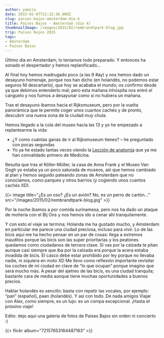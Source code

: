 ```yaml
---
author: yamila
date: 2015-02-07T22:32:36.000Z
slug: paises-bajos-amsterdam-dia-4
title: Países Bajos - Amsterdam (día 4)
thumbnailImage: /images/2015/02/rembrandtpark-blog.jpg
trip: Países Bajos 2015
tags:
- Amsterdam
- Países Bajos
---
```



Último día en Amsterdam; lo teníamos todo preparado. Y entonces ha sonado el despertador y hemos replanificado…

 Al final hoy hemos madrugado poco (a las 9 #ay) y nos hemos dado un desayuno homenaje, porque nos han dicho (en holandés, no podemos estar seguros NI descartarlo), que hoy se acababa el mundo; os confirmo desde ya que debimos entenderlo mal; pero esta mañana inhóspita nos entró el canguelo y nos fuimos a desayunar como si no hubiera un mañana.

Tras el desayuno íbamos hacia el Rijksmuseum, pero por la vuelta panorámica que te permite coger unos cuantos cachés y de pronto, descubrir una nueva zona de la ciudad muy chula.

Hemos llegado a la cola del museo hacia las 13 y yo he empezado a replantearme la vida:

- ¿Y como cuántas ganas de ir al Rijksmuseum tienes? – he preguntado con pocas segundas
- Yo ya he estado tantas veces viendo la [Lección de anatomía](https://www.google.com/search?q=lecci%C3%B3n+de+anatom%C3%ADa&espv=2&biw=1083&bih=535&source=lnms&tbm=isch&sa=X&ei=JJDWVKPcDo3saL2WgYgL&ved=0CAYQ_AUoAQ) que ya me han convalidado primero de Medicina.

Resulta que tras el Köller-Müller, la casa de Anna Frank y el Museo Van Gogh yo estaba ya un poco saturada de museos, aśi que hemos cambiado al plan y hemos seguido pateando zonas de Amsterdam que no conocíamos, como parques y otros barrios (y cogiendo unos cuantos cachés XD).

{{< image title="¿Es un oso? ¿Es un avión? No, es un perro de cartón..." src="/images/2015/02/rembrandtpark-blog.jpg" >}}

Por la noche íbamos a por comida surinamesa, pero nos ha dado un ataque de moñería con el Bij Ons y nos hemos ido a cenar ahí tranquilamente.

Y con esto el viaje se termina; Holanda me ha gustado mucho, y Amsterdam en particular me parece una ciudad preciosa, incluso para vivir. Lo de las bicis aquí me ha hecho pensar en un par de cosas: llega a extremos inauditos porque las bicis son las super prioritarias y los peatones quedamos como ciudadanos de tercera clase. Si vas por la calzada te pitan aunque casi siempre que iba por la calzada era porque la acera estaba invadida de bicis. El casco debe estar prohibido por ley porque no llevaba nadie, ni siquiera en moto XD Me llevo como reflexión importante revisitar los coches de mi ciudad en clave de “lo que ocupan” porque imagino que será mucho más. A pesar del ajetreo de las bicis, es una ciudad tranquila; bastante cara de media aunque tiene muchas oportunidades a buenos precios.

Hablar holandés es sencillo: basta con repetir las vocales, por ejemplo: “pan” (español), paan (holandés). Y así con todo. De nada amigos
Viajar con Alex, como siempre, es un lujo: es un compa excepcional. ¡Hasta el próximo viaje!

Edito: dejo aquí una galería de fotos de Países Bajos sin orden ni concierto :)

{{< flickr album="72157653164487163" >}}
